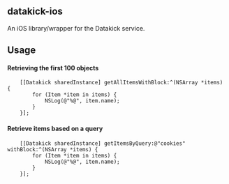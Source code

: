 datakick-ios
--
An iOS library/wrapper for the Datakick service.

Usage
--

#### Retrieving the first 100 objects

```
    [[Datakick sharedInstance] getAllItemsWithBlock:^(NSArray *items) {
        for (Item *item in items) {
            NSLog(@"%@", item.name);
        }
    }];
```

#### Retrieve items based on a query

```
    [[Datakick sharedInstance] getItemsByQuery:@"cookies" withBlock:^(NSArray *items) {
        for (Item *item in items) {
            NSLog(@"%@", item.name);
        }
    }];
```
